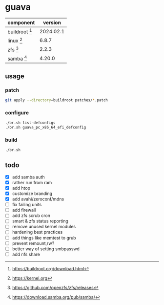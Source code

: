 # guava

| component      | version   |
|----------------|-----------|
| buildroot [^1] | 2024.02.1 |
| linux     [^2] | 6.8.7     |
| zfs       [^3] | 2.2.3     |
| samba     [^4] | 4.20.0    |

## usage

### patch

```sh
git apply --directory=buildroot patches/*.patch
```

### configure

```sh
./br.sh list-defconfigs
./br.sh guava_pc_x86_64_efi_defconfig
```

### build

```sh
./br.sh
```

## todo

- [x] add samba auth
- [x] rather run from ram
- [x] add htop
- [x] customize branding
- [x] add avahi/zeroconf/mdns
- [ ] fix failing units
- [ ] add firewall
- [ ] add zfs scrub cron
- [ ] smart & zfs status reporting
- [ ] remove unused kernel modules
- [ ] hardening best practices
- [ ] add things like memtest to grub
- [ ] prevent remount,rw?
- [ ] better way of setting smbpasswd
- [ ] add nfs share

[^1]: https://buildroot.org/download.html
[^2]: https://kernel.org
[^3]: https://github.com/openzfs/zfs/releases
[^4]: https://download.samba.org/pub/samba/
